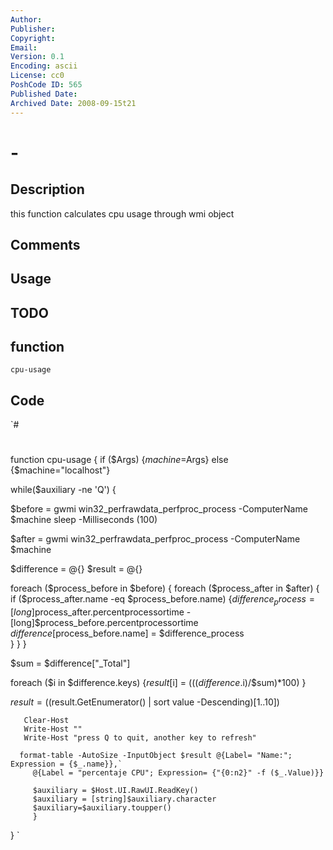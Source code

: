 ```yaml
---
Author: 
Publisher: 
Copyright: 
Email: 
Version: 0.1
Encoding: ascii
License: cc0
PoshCode ID: 565
Published Date: 
Archived Date: 2008-09-15t21
---
```


#  - 

## Description

this function calculates cpu usage through wmi object

## Comments



## Usage



## TODO



## function

`cpu-usage`

## Code

`#
 #
 function cpu-usage
  { if ($Args)
         {$machine=$Args}
     else
         {$machine="localhost"}
       
  while($auxiliary -ne 'Q')
        {
 
 $before   = gwmi win32_perfrawdata_perfproc_process -ComputerName $machine
 sleep -Milliseconds (100) 
 
 $after = gwmi win32_perfrawdata_perfproc_process -ComputerName $machine
 
 $difference = @{}
 $result = @{}
 
 
 foreach ($process_before in $before)
 { foreach ($process_after in $after)
     { if ($process_after.name -eq $process_before.name)
         {$difference_process = [long]$process_after.percentprocessortime -[long]$process_before.percentprocessortime
          $difference[$process_before.name] = $difference_process      
         }
     }
 }
 
 $sum = $difference["_Total"]
 
 foreach ($i in $difference.keys)
     {$result[$i] = ((($difference.$i)/$sum)*100)
     }
 
           
 $result= (($result.GetEnumerator() | sort value -Descending)[1..10])
 
   
       Clear-Host
       Write-Host ""
       Write-Host "press Q to quit, another key to refresh"
     
      format-table -AutoSize -InputObject $result @{Label= "Name:"; Expression = {$_.name}},`
         @{Label = "percentaje CPU"; Expression= {"{0:n2}" -f ($_.Value)}}
       
         $auxiliary = $Host.UI.RawUI.ReadKey()
         $auxiliary = [string]$auxiliary.character
         $auxiliary=$auxiliary.toupper()       
         }      
 }
`

